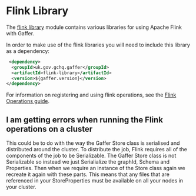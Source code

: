 # Flink Library

The [flink library](https://github.com/gchq/Gaffer/tree/master/library/flink-library) module contains various libraries for using Apache Flink with Gaffer.

In order to make use of the flink libraries you will need to include this library as a dependency:
```xml
 <dependency>
  <groupId>uk.gov.gchq.gaffer</groupId>
  <artifactId>flink-library</artifactId>
  <version>${gaffer.version}</version>
</dependency>
```

For information on registering and using flink operations, see the [Flink Operations guide](../../../reference/operations-guide/flink.md).

## I am getting errors when running the Flink operations on a cluster
This could be to do with the way the Gaffer Store class is serialised and distributed around the cluster. To distribute the job, Flink requires all of the components of the job to be Serializable.
The Gaffer Store class is not Serializable so instead we just Serialialize the graphId, Schema and Properties. Then when we require an instance of the Store class again we recreate it again with these parts.
This means that any files that are referenced in your StoreProperties must be available on all your nodes in your cluster.
